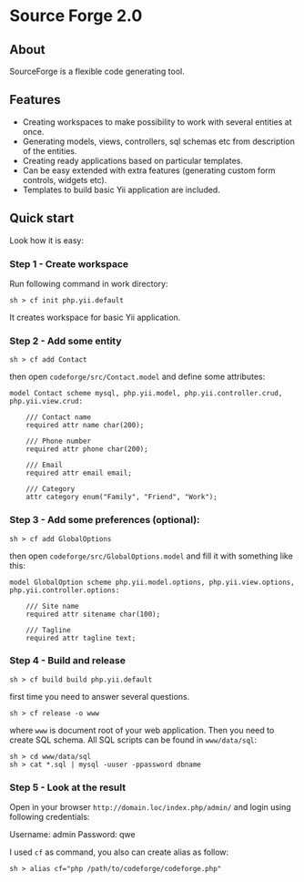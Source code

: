 # Source Forge 2.0

## About

SourceForge is a flexible code generating tool.

## Features

* Creating workspaces to make possibility to work with several entities at once.
* Generating models, views, controllers, sql schemas etc from description of the entities.
* Creating ready applications based on particular templates.
* Can be easy extended with extra features (generating custom form controls, widgets etc).
* Templates to build basic Yii application are included.

## Quick start

Look how it is easy:

### Step 1 - Create workspace

Run following command in work directory:

    sh > cf init php.yii.default
    
It creates workspace for basic Yii application.

### Step 2 - Add some entity

	sh > cf add Contact
	
then open `codeforge/src/Contact.model` and define some attributes:

    model Contact scheme mysql, php.yii.model, php.yii.controller.crud, php.yii.view.crud:
    
    	/// Contact name
    	required attr name char(200);
    	
    	/// Phone number
    	required attr phone char(200);
    
    	/// Email
    	required attr email email;
    	
    	/// Category
    	attr category enum("Family", "Friend", "Work");

### Step 3 - Add some preferences (optional):

    sh > cf add GlobalOptions
    
then open `codeforge/src/GlobalOptions.model` and fill it with something like this:

    model GlobalOption scheme php.yii.model.options, php.yii.view.options, php.yii.controller.options:
    
    	/// Site name
    	required attr sitename char(100);
    	
    	/// Tagline
    	required attr tagline text;
    	
### Step 4 - Build and release

	sh > cf build build php.yii.default
	
first time you need to answer several questions.
	
	sh > cf release -o www
	
where `www` is document root of your web application. Then you need to create SQL schema. All SQL scripts can be found in `www/data/sql`:

	sh > cd www/data/sql
	sh > cat *.sql | mysql -uuser -ppassword dbname
	
### Step 5 - Look at the result

Open in your browser `http://domain.loc/index.php/admin/` and login using following credentials:

Username: admin
Password: qwe

I used `cf` as command, you also can create alias as follow:

    sh > alias cf="php /path/to/codeforge/codeforge.php"
